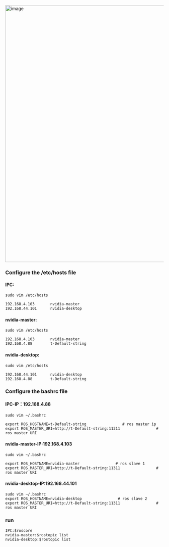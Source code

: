 <img width="813" alt="image" src="https://github.com/SilaLiu/robobus_nvidia_xavier_agx_use/assets/39790272/272cb628-56a4-434b-9759-cca75358f04e">



### Configure the /etc/hosts file
#### IPC:
    sudo vim /etc/hosts

    192.168.4.103	    nvidia-master
    192.168.44.101	    nvidia-desktop

#### nvidia-master:
    sudo vim /etc/hosts

    192.168.4.103	    nvidia-master
    192.168.4.88		t-Default-string

#### nvidia-desktop:
    sudo vim /etc/hosts

    192.168.44.101	    nvidia-desktop
    192.168.4.88		t-Default-string




### Configure the bashrc file

#### IPC-IP：192.168.4.88
    sudo vim ~/.bashrc

    export ROS_HOSTNAME=t-Default-string                # ros master ip 
    export ROS_MASTER_URI=http://t-Default-string:11311                # ros master URI


#### nvidia-master-IP:192.168.4.103
    sudo vim ~/.bashrc

    export ROS_HOSTNAME=nvidia-master                # ros slave 1
    export ROS_MASTER_URI=http://t-Default-string:11311                # ros master URI


#### nvidia-desktop-IP:192.168.44.101
    sudo vim ~/.bashrc
    export ROS_HOSTNAME=nvidia-desktop                # ros slave 2
    export ROS_MASTER_URI=http://t-Default-string:11311                # ros master URI


### run 
    IPC:$roscore
    nvidia-master:$rostopic list
    nvidia-desktop:$rostopic list
